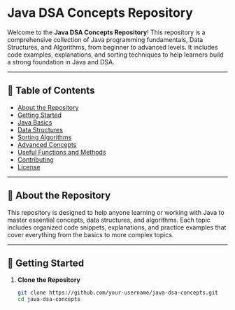 # Java DSA Concepts Repository

Welcome to the **Java DSA Concepts Repository**! This repository is a comprehensive collection of Java programming fundamentals, Data Structures, and Algorithms, from beginner to advanced levels. It includes code examples, explanations, and sorting techniques to help learners build a strong foundation in Java and DSA.

---

## 📝 Table of Contents

- [About the Repository](#-about-the-repository)
- [Getting Started](#-getting-started)
- [Java Basics](#-java-basics)
- [Data Structures](#️-data-structures)
- [Sorting Algorithms](#-sorting-algorithms)
- [Advanced Concepts](#-advanced-concepts)
- [Useful Functions and Methods](#-useful-functions-and-methods)
- [Contributing](#-contributing)
- [License](#-license)

---

## 📘 About the Repository

This repository is designed to help anyone learning or working with Java to master essential concepts, data structures, and algorithms. Each topic includes organized code snippets, explanations, and practice examples that cover everything from the basics to more complex topics.

---

## 🚀 Getting Started

1. **Clone the Repository**
   ```bash
   git clone https://github.com/your-username/java-dsa-concepts.git
   cd java-dsa-concepts
